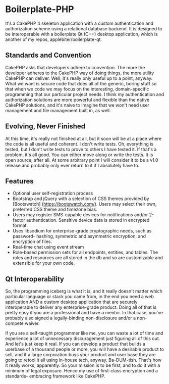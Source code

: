 # Boilerplate-PHP

It's a CakePHP 4 skeleton application with a custom authentication and 
authorization scheme using a relational database backend. It is designed
to be interoperable with a boilerplate Qt (C++) desktop application, which
is another of my repos, applebiter/boilerplate-qt.

## Standards and Convention

CakePHP asks that developers adhere to convention. The more the developer
adheres to the CakePHP way of doing things, the more utility CakePHP can
deliver. Well, it's really only useful up to a point, anyway. What we want
is secure code that does all of the generic, boring stuff so that when we
code we may focus on the interesting, domain-specific programming that our
particular project needs. I think my authentication and authorization
solutions are more powerful and flexible than the native CakePHP solutions,
and it's naive to imagine that we won't need user management and file
management built in, as well.

## Evolving, Never Finished

At this time, it's really not finished at all, but it soon will be at a place
where the code is all useful and coherent. I don't write tests. Oh, everything
is tested, but I don't write tests to prove to others I have tested it. If
that's a problem, it's all good. You can either move along or write the tests.
It is open source, after all. At some arbitrary point I will consider it to be
a v1.0 release and probably only ever return to it if I absolutely have to.

## Features

* Optional user self-registration process
* Bootstrap and jQuery with a selection of CSS themes provided by [Bootswatch] (https://bootswatch.com/). Users may select their own, preferred CSS theme 
and timezone bias.
* Users may register SMS-capable devices for notifications and/or 2-factor 
authentication. Sensitive device data is stored in encrypted format.
* Uses libsodium for enterprise-grade cryptographic needs, such as password-
hashing, symmetric and asymmetric encryption, and encryption of files.
* Real-time chat using event stream
* Role-based permission sets for all endpoints, entities, and tables. The roles and resources are all stored in the db and so are customizable and extensible for your own code.

## Qt Interoperability

So, the programming iceberg is what it is, and it really doesn't matter which 
particular language or stack you came from, in the end you need a web
application AND a custom desktop application that are securely interoperable
to deliver any enterprise-grade product. Doing all of that is pretty easy if 
you are a professional and have a mentor. In that case, you've probably also
signed a legally-binding non-disclosure and/or a non-compete waiver. 

If you are a self-taught programmer like me, you can waste a lot of time and 
experience a lot of unnecessary discuragement just figuring all of this out.
And let's just keep it real. If you can develop a product that builds a userbase of a thousand people or more, you will have a desirable product to sell, and if a large corporation buys your product and user base they are going to retool it
all using in-house tech, anyway. Ba-DUM-tish. That's how it really works, 
apparently. So your mission is to be first, and to do it with a minimum of 
legal exposure. Hence my use of first-class encryption and a standards-
embracing framework like CakePHP. 